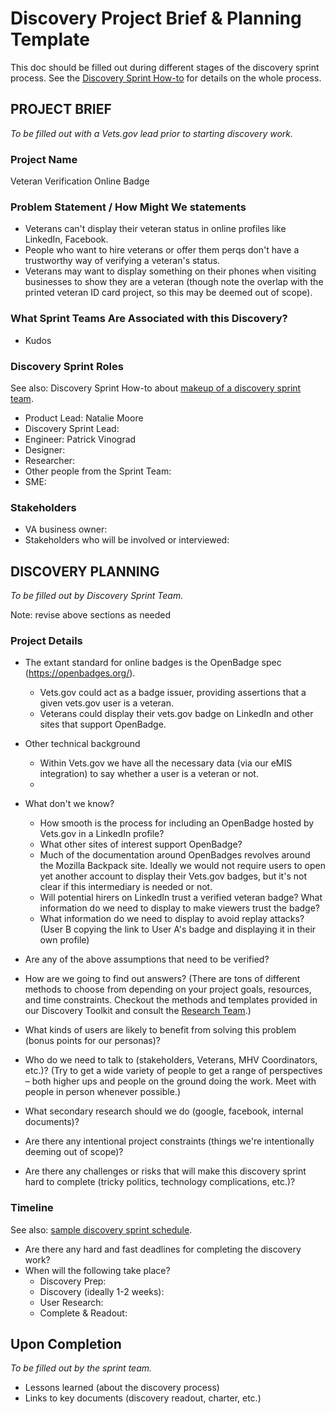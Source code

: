 # Discovery Project Brief & Planning Template

This doc should be filled out during different stages of the discovery sprint process. See the [Discovery Sprint How-to](DiscoverySprintHowTo.md) for details on the whole process.

## PROJECT BRIEF
_To be filled out with a Vets.gov lead prior to starting discovery work._

### Project Name
Veteran Verification Online Badge

### Problem Statement / How Might We statements
- Veterans can't display their veteran status in online profiles like LinkedIn, Facebook. 
- People who want to hire veterans or offer them perqs don't have a trustworthy way of verifying a veteran's status.
- Veterans may want to display something on their phones when visiting businesses to show they are a veteran (though note the overlap with the printed veteran ID card project, so this may be deemed out of scope). 

### What Sprint Teams Are Associated with this Discovery? 
* Kudos

### Discovery Sprint Roles
See also: Discovery Sprint How-to about [makeup of a discovery sprint team](https://github.com/department-of-veterans-affairs/va.gov-team/blob/master/platform/research/discovery-sprints/how-to-run-discovery-sprint.md).

* Product Lead: Natalie Moore
* Discovery Sprint Lead:
* Engineer: Patrick Vinograd
* Designer:
* Researcher:
* Other people from the Sprint Team:
* SME:

### Stakeholders
* VA business owner:
* Stakeholders who will be involved or interviewed:


## DISCOVERY PLANNING
_To be filled out by Discovery Sprint Team._

Note: revise above sections as needed

### Project Details

* The extant standard for online badges is the OpenBadge spec (https://openbadges.org/).
  * Vets.gov could act as a badge issuer, providing assertions that a given vets.gov user is a veteran.
  * Veterans could display their vets.gov badge on LinkedIn and other sites that support OpenBadge. 

* Other technical background
  * Within Vets.gov we have all the necessary data (via our eMIS integration) to say whether a user is a veteran or not. 
  * 

* What don't we know?
  * How smooth is the process for including an OpenBadge hosted by Vets.gov in a LinkedIn profile?
  * What other sites of interest support OpenBadge?
  * Much of the documentation around OpenBadges revolves around the Mozilla Backpack site. Ideally we would not require users to open yet another account to display their Vets.gov badges, but it's not clear if this intermediary is needed or not.
  * Will potential hirers on LinkedIn trust a verified veteran badge? What information do we need to display to make viewers trust the badge?
  * What information do we need to display to avoid replay attacks? (User B copying the link to User A's badge and displaying it in their own profile)

* Are any of the above assumptions that need to be verified?
* How are we going to find out answers? (There are tons of different methods to choose from depending on your project goals, resources, and time constraints. Checkout the methods and templates provided in our Discovery Toolkit and consult the [Research Team](https://github.com/department-of-veterans-affairs/va.gov-team/blob/master/platform/research).)
* What kinds of users are likely to benefit from solving this problem (bonus points for our personas)?
* Who do we need to talk to (stakeholders, Veterans, MHV Coordinators, etc.)? (Try to get a wide variety of people to get a range of perspectives – both higher ups and people on the ground doing the work. Meet with people in person whenever possible.)
* What secondary research should we do (google, facebook, internal documents)?
* Are there any intentional project constraints (things we're intentionally deeming out of scope)?
* Are there any challenges or risks that will make this discovery sprint hard to complete (tricky politics, technology complications, etc.)?


### Timeline
See also: [sample discovery sprint schedule](https://github.com/department-of-veterans-affairs/va.gov-team/blob/master/platform/research/discovery-sprints/sample-discovery-sprint-schedule.md).

* Are there any hard and fast deadlines for completing the discovery work?
* When will the following take place?
  * Discovery Prep:
  * Discovery (ideally 1-2 weeks):
  * User Research:
  * Complete & Readout:

## Upon Completion
_To be filled out by the sprint team._

* Lessons learned (about the discovery process)
* Links to key documents (discovery readout, charter, etc.)
